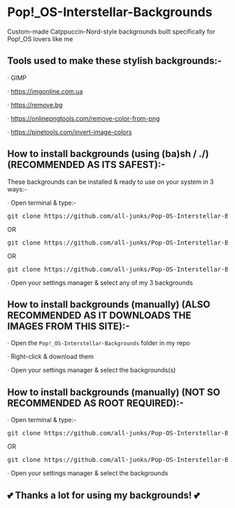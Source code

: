 # Pop!_OS-Interstellar-Backgrounds

Custom-made Catppuccin-Nord-style backgrounds built specifically for Pop!_OS lovers like me

## Tools used to make these stylish backgrounds:-

· GIMP

· <https://imgonline.com.ua>

· <https://remove.bg>

· <https://onlinepngtools.com/remove-color-from-png>

· <https://pinetools.com/invert-image-colors>

## How to install backgrounds (using (ba)sh / ./) (RECOMMENDED AS ITS SAFEST):-

These backgrounds can be installed & ready to use on your system in 3 ways:-

· Open terminal & type:-
<pre>git clone https://github.com/all-junks/Pop-OS-Interstellar-Backgrounds.git; cd Pop-OS-Interstellar-Backgrounds; bash install.sh </pre>
  OR
<pre>git clone https://github.com/all-junks/Pop-OS-Interstellar-Backgrounds.git; cd Pop-OS-InterstellarBackgrounds; sh install.sh </pre>
  OR
<pre>git clone https://github.com/all-junks/Pop-OS-Interstellar-Backgrounds.git; cd Pop-OS-InterstellarBackgrounds; ./install.sh </pre>

· Open your settings manager & select any of my 3 backgrounds

## How to install backgrounds (manually) (ALSO RECOMMENDED AS IT DOWNLOADS THE IMAGES FROM THIS SITE):-

· Open the `Pop!_OS-Interstellar-Backgrounds` folder in my repo

· Right-click & download them

· Open your settings manager & select the backgrounds(s)

## How to install backgrounds (manually) (NOT SO RECOMMENDED AS ROOT REQUIRED):-

· Open terminal & type:-
<pre>git clone https://github.com/all-junks/Pop-OS-Interstellar-Backgrounds.git; sudo mv Pop-OS-Interstellar-Backgrounds /usr/share/backgrounds/ </pre>
  OR
<pre>git clone https://github.com/all-junks/Pop-OS-Interstellar-Backgrounds.git; sudo cp Pop-OS-Interstellar-Backgrounds /usr/share/backgrounds/ </pre>

· Open your settings manager & select the backgrounds

## 💕 Thanks a lot for using my backgrounds! 💕
